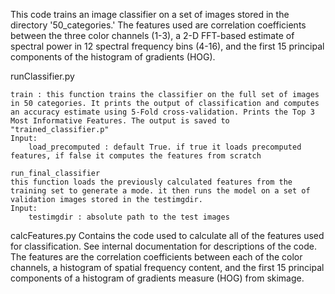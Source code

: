 This code trains an image classifier on a set of images stored in the directory '50_categories.' The features used are correlation coefficients between the three color channels (1-3), a 2-D FFT-based estimate of spectral power in 12 spectral frequency bins (4-16), and the first 15 principal components of the histogram of gradients (HOG).

runClassifier.py
	
	train : this function trains the classifier on the full set of images in 50 categories. It prints the output of classification and computes an accuracy estimate using 5-Fold cross-validation. Prints the Top 3 Most Informative Features. The output is saved to "trained_classifier.p"
	Input:
		load_precomputed : default True. if true it loads precomputed features, if false it computes the features from scratch

	run_final_classifier
	this function loads the previously calculated features from the training set to generate a mode. it then runs the model on a set of validation images stored in the testimgdir.
	Input:
		testimgdir : absolute path to the test images

calcFeatures.py
	Contains the code used to calculate all of the features used for classification. See internal documentation for descriptions of the code. The features are the correlation coefficients between each of the color channels, a histogram of spatial frequency content, and the first 15 principal components of a histogram of gradients measure (HOG) from skimage.
